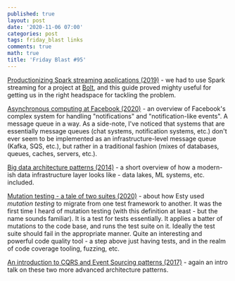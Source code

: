 ```yaml
---
published: true
layout: post
date: '2020-11-06 07:00'
categories: post
tags: friday_blast links
comments: true
math: true
title: 'Friday Blast #95'
---
```

[Productionizing Spark streaming applications (2019)](https://blog.clairvoyantsoft.com/productionalizing-spark-streaming-applications-4d1c8711c7b0?gi=5cae7fb77bd1) - we
had to use Spark streaming for a project at [Bolt](https://bolt.eu), and this guide proved mighty useful for
getting us in the right headspace for tackling the problem.

[Asynchronous computing at Facebook (2020)](https://engineering.fb.com/2020/08/17/production-engineering/async/) - an
overview of Facebook's complex system for handling "notifications" and "notification-like events". A message queue
in a way. As a side-note, I've noticed that systems that are essentially message queues (chat systems, notification
systems, etc.) don't ever seem to be implemented as an infrastructure-level message queue (Kafka, SQS, etc.), but
rather in a traditional fashion (mixes of databases, queues, caches, servers, etc.).

[Big data architecture patterns (2014)](https://www.youtube.com/watch?v=-N9i-YXoQBE&feature=youtu.be) - a short
overview of how a modern-ish data infrastructure layer looks like - data lakes, ML systems, etc. included.

[Mutation testing - a tale of two suites (2020)](https://codeascraft.com/2020/08/17/mutation-testing-a-tale-of-two-suites/) - about
how Esty used _mutation testing_ to migrate from one test framework to another. It was the first time I heard
of mutation testing (with this definition at least - but the name sounds familiar). It is a test for tests essentially.
It applies a batter of mutations to the code base, and runs the test suite on it. Ideally the test suite should fail
in the appropriate manner. Quite an interesting and powerful code quality tool - a step above just having tests, and
in the realm of code coverage tooling, fuzzing, etc.

[An introduction to CQRS and Event Sourcing patterns (2017)](https://www.youtube.com/watch?v=9a1PqwFrMP0&feature=youtu.be) - again
an intro talk on these two more advanced architecture patterns.

